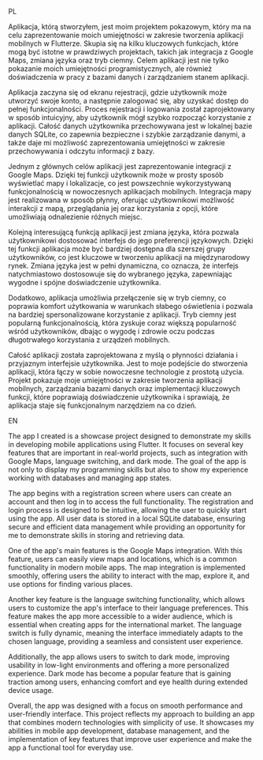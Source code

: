 PL


Aplikacja, którą stworzyłem, jest moim projektem pokazowym, który ma na celu zaprezentowanie moich umiejętności w zakresie tworzenia aplikacji mobilnych w Flutterze. Skupia się na kilku kluczowych funkcjach, które mogą być istotne w prawdziwych projektach, takich jak integracja z Google Maps, zmiana języka oraz tryb ciemny. Celem aplikacji jest nie tylko pokazanie moich umiejętności programistycznych, ale również doświadczenia w pracy z bazami danych i zarządzaniem stanem aplikacji.

Aplikacja zaczyna się od ekranu rejestracji, gdzie użytkownik może utworzyć swoje konto, a następnie zalogować się, aby uzyskać dostęp do pełnej funkcjonalności. Proces rejestracji i logowania został zaprojektowany w sposób intuicyjny, aby użytkownik mógł szybko rozpocząć korzystanie z aplikacji. Całość danych użytkownika przechowywana jest w lokalnej bazie danych SQLite, co zapewnia bezpieczne i szybkie zarządzanie danymi, a także daje mi możliwość zaprezentowania umiejętności w zakresie przechowywania i odczytu informacji z bazy.

Jednym z głównych celów aplikacji jest zaprezentowanie integracji z Google Maps. Dzięki tej funkcji użytkownik może w prosty sposób wyświetlać mapy i lokalizacje, co jest powszechnie wykorzystywaną funkcjonalnością w nowoczesnych aplikacjach mobilnych. Integracja mapy jest realizowana w sposób płynny, oferując użytkownikowi możliwość interakcji z mapą, przeglądania jej oraz korzystania z opcji, które umożliwiają odnalezienie różnych miejsc.

Kolejną interesującą funkcją aplikacji jest zmiana języka, która pozwala użytkownikowi dostosować interfejs do jego preferencji językowych. Dzięki tej funkcji aplikacja może być bardziej dostępna dla szerszej grupy użytkowników, co jest kluczowe w tworzeniu aplikacji na międzynarodowy rynek. Zmiana języka jest w pełni dynamiczna, co oznacza, że interfejs natychmiastowo dostosowuje się do wybranego języka, zapewniając wygodne i spójne doświadczenie użytkownika.

Dodatkowo, aplikacja umożliwia przełączenie się w tryb ciemny, co poprawia komfort użytkowania w warunkach słabego oświetlenia i pozwala na bardziej spersonalizowane korzystanie z aplikacji. Tryb ciemny jest popularną funkcjonalnością, która zyskuje coraz większą popularność wśród użytkowników, dbając o wygodę i zdrowie oczu podczas długotrwałego korzystania z urządzeń mobilnych.

Całość aplikacji została zaprojektowana z myślą o płynności działania i przyjaznym interfejsie użytkownika. Jest to moje podejście do stworzenia aplikacji, która łączy w sobie nowoczesne technologie z prostotą użycia. Projekt pokazuje moje umiejętności w zakresie tworzenia aplikacji mobilnych, zarządzania bazami danych oraz implementacji kluczowych funkcji, które poprawiają doświadczenie użytkownika i sprawiają, że aplikacja staje się funkcjonalnym narzędziem na co dzień.


EN


The app I created is a showcase project designed to demonstrate my skills in developing mobile applications using Flutter. It focuses on several key features that are important in real-world projects, such as integration with Google Maps, language switching, and dark mode. The goal of the app is not only to display my programming skills but also to show my experience working with databases and managing app states.

The app begins with a registration screen where users can create an account and then log in to access the full functionality. The registration and login process is designed to be intuitive, allowing the user to quickly start using the app. All user data is stored in a local SQLite database, ensuring secure and efficient data management while providing an opportunity for me to demonstrate skills in storing and retrieving data.

One of the app's main features is the Google Maps integration. With this feature, users can easily view maps and locations, which is a common functionality in modern mobile apps. The map integration is implemented smoothly, offering users the ability to interact with the map, explore it, and use options for finding various places.

Another key feature is the language switching functionality, which allows users to customize the app's interface to their language preferences. This feature makes the app more accessible to a wider audience, which is essential when creating apps for the international market. The language switch is fully dynamic, meaning the interface immediately adapts to the chosen language, providing a seamless and consistent user experience.

Additionally, the app allows users to switch to dark mode, improving usability in low-light environments and offering a more personalized experience. Dark mode has become a popular feature that is gaining traction among users, enhancing comfort and eye health during extended device usage.

Overall, the app was designed with a focus on smooth performance and user-friendly interface. This project reflects my approach to building an app that combines modern technologies with simplicity of use. It showcases my abilities in mobile app development, database management, and the implementation of key features that improve user experience and make the app a functional tool for everyday use.
